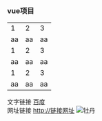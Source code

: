 ### vue项目
<table>
	<tr>
		<td>1</td>
		<td>2</td>
		<td>3</td>
	</tr>
	<tr>
		<td>aa</td>
		<td>aa</td>
		<td>aa</td>
	</tr>
  <tr>
		<td>1</td>
		<td>2</td>
		<td>3</td>
	</tr>
	<tr>
		<td>aa</td>
		<td>aa</td>
		<td>aa</td>
	</tr>
  <tr>
		<td>1</td>
		<td>2</td>
		<td>3</td>
	</tr>
	<tr>
		<td>aa</td>
		<td>aa</td>
		<td>aa</td>
	</tr>
</table>

 [1]: http://www.google.com/
 [yahoo]: http://www.yahoo.com/
 文字链接 [百度](https://www.baidu.com/)  
网址链接 <http://链接网址>
![牡丹](http://pic6.huitu.com/res/20130116/84481_20130116142820494200_1.jpg)
